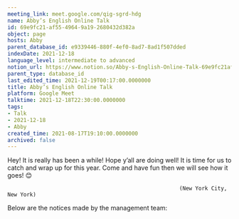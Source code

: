 ```yaml
---
meeting_link: meet.google.com/qig-sgrd-hdg
name: Abby’s English Online Talk
id: 69e9fc21-af55-4964-9a19-2680432d382a
object: page
hosts: Abby
parent_database_id: e9339446-880f-4ef0-8ad7-8ad1f507dded
indexDate: 2021-12-18
language_level: intermediate to advanced
notion_url: https://www.notion.so/Abby-s-English-Online-Talk-69e9fc21af5549649a192680432d382a
parent_type: database_id
last_edited_time: 2021-12-19T00:17:00.0000000
title: Abby’s English Online Talk
platform: Google Meet
talktime: 2021-12-18T22:30:00.0000000
tags:
- Talk
- 2021-12-18
- Abby
created_time: 2021-08-17T19:10:00.0000000
archived: false
---
```


Hey! It is really has been a while! Hope y’all are doing well! It is time for us to catch and wrap up for this year. Come and have fun then we will see how it goes! 😊



                                                          (New York City, New York)



Below are the notices made by the management team:


